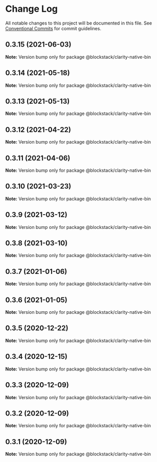 # Change Log

All notable changes to this project will be documented in this file.
See [Conventional Commits](https://conventionalcommits.org) for commit guidelines.

## 0.3.15 (2021-06-03)

**Note:** Version bump only for package @blockstack/clarity-native-bin





## 0.3.14 (2021-05-18)

**Note:** Version bump only for package @blockstack/clarity-native-bin





## 0.3.13 (2021-05-13)

**Note:** Version bump only for package @blockstack/clarity-native-bin





## 0.3.12 (2021-04-22)

**Note:** Version bump only for package @blockstack/clarity-native-bin





## 0.3.11 (2021-04-06)

**Note:** Version bump only for package @blockstack/clarity-native-bin





## 0.3.10 (2021-03-23)

**Note:** Version bump only for package @blockstack/clarity-native-bin





## 0.3.9 (2021-03-12)

**Note:** Version bump only for package @blockstack/clarity-native-bin





## 0.3.8 (2021-03-10)

**Note:** Version bump only for package @blockstack/clarity-native-bin





## 0.3.7 (2021-01-06)

**Note:** Version bump only for package @blockstack/clarity-native-bin





## 0.3.6 (2021-01-05)

**Note:** Version bump only for package @blockstack/clarity-native-bin





## 0.3.5 (2020-12-22)

**Note:** Version bump only for package @blockstack/clarity-native-bin





## 0.3.4 (2020-12-15)

**Note:** Version bump only for package @blockstack/clarity-native-bin





## 0.3.3 (2020-12-09)

**Note:** Version bump only for package @blockstack/clarity-native-bin





## 0.3.2 (2020-12-09)

**Note:** Version bump only for package @blockstack/clarity-native-bin





## 0.3.1 (2020-12-09)

**Note:** Version bump only for package @blockstack/clarity-native-bin
